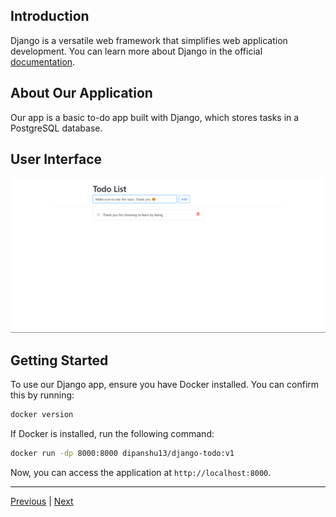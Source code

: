 ## Introduction

Django is a versatile web framework that simplifies web application development. You can learn more about Django in the official [documentation](https://docs.djangoproject.com/en/4.2/).

## About Our Application

Our app is a basic to-do app built with Django, which stores tasks in a PostgreSQL database.

## User Interface

![UI](../images/ui.png)

## Getting Started

To use our Django app, ensure you have Docker installed. You can confirm this by running:

```sh
docker version
```

If Docker is installed, run the following command:

```sh
docker run -dp 8000:8000 dipanshu13/django-todo:v1
```

Now, you can access the application at `http://localhost:8000`.

---

[Previous](./README.md) | [Next](../01.%20Docker/README.md)